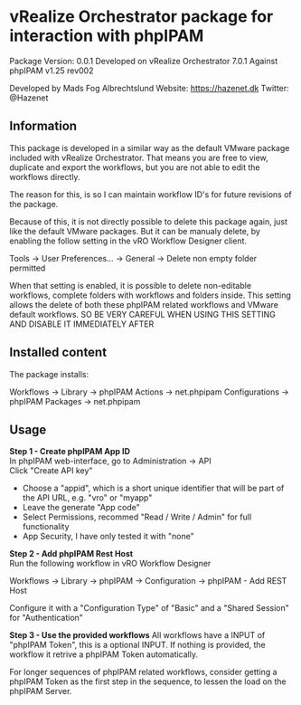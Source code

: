 # vRealize Orchestrator package for interaction with phpIPAM

Package Version: 0.0.1
Developed on vRealize Orchestrator 7.0.1
Against phpIPAM v1.25 rev002

Developed by Mads Fog Albrechtslund
Website: https://hazenet.dk
Twitter: @Hazenet

## Information

This package is developed in a similar way as the default VMware package included with vRealize Orchestrator.
That means you are free to view, duplicate and export the workflows, but you are not able to edit the workflows directly.

The reason for this, is so I can maintain workflow ID's for future revisions of the package.

Because of this, it is not directly possible to delete this package again, just like the default VMware packages.
But it can be manualy delete, by enabling the follow setting in the vRO Workflow Designer client.

Tools -> User Preferences... -> General -> Delete non empty folder permitted

When that setting is enabled, it is possible to delete non-editable workflows, complete folders with workflows and folders inside.
This setting allows the delete of both these phpIPAM related workflows and VMware default workflows.
SO BE VERY CAREFUL WHEN USING THIS SETTING
AND DISABLE IT IMMEDIATELY AFTER

## Installed content

The package installs:

Workflows -> Library -> phpIPAM
Actions -> net.phpipam
Configurations -> phpIPAM
Packages -> net.phpipam

## Usage

**Step 1 - Create phpIPAM App ID**  
In phpIPAM web-interface, go to Administration -> API  
Click "Create API key"

* Choose a "appid", which is a short unique identifier that will be part of the API URL, e.g. "vro" or "myapp"
* Leave the generate "App code"
* Select Permissions, recommed "Read / Write / Admin" for full functionality
* App Security, I have only tested it with "none"

**Step 2 - Add phpIPAM Rest Host**  
Run the following workflow in vRO Workflow Designer  

Workflows -> Library -> phpIPAM -> Configuration -> phpIPAM - Add REST Host

Configure it with a "Configuration Type" of "Basic" and a "Shared Session" for "Authentication"

**Step 3 - Use the provided workflows**
All workflows have a INPUT of "phpIPAM Token", this is a optional INPUT. If nothing is provided, the workflow it retrive a phpIPAM Token automatically.

For longer sequences of phpIPAM related workflows, consider  getting a phpIPAM Token as the first step in the sequence, to lessen the load on the phpIPAM Server.






